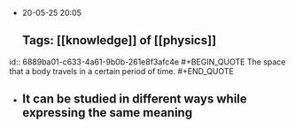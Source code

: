 - 20-05-25 20:05
  
  Tags: [[knowledge]] of [[physics]]
  ---
id:: 6889ba01-c633-4a61-9b0b-261e8f3afc4e
#+BEGIN_QUOTE
The space that a body travels in a certain period of time.
#+END_QUOTE

- It can be studied in different ways while expressing the same meaning
	-